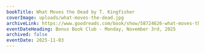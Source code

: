 ```yaml
---
bookTitle: What Moves the Dead by T. Kingfisher
coverImage: uploads/what-moves-the-dead.jpg
archiveLink: https://www.goodreads.com/book/show/58724626-what-moves-the-dead
eventDateHeading: Bonus Book Club - Monday, November 3rd, 2025
archived: false
eventDate: 2025-11-03
---
```


